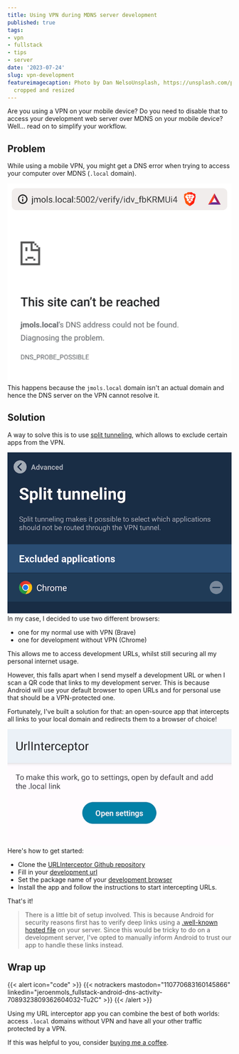 ```yaml
---
title: Using VPN during MDNS server development
published: true
tags:
- vpn
- fullstack
- tips
- server
date: '2023-07-24'
slug: vpn-development
featureimagecaption: Photo by Dan NelsoUnsplash, https://unsplash.com/photos/ah-HeguOe9k,
  cropped and resized
---
```



Are you using a VPN on your mobile device? Do you need to disable that to access your development web server over MDNS on your mobile device? Well... read on to simplify your workflow.

## Problem

While using a mobile VPN, you might get a DNS error when trying to access your computer over MDNS (`.local` domain).

![DNS error when accessing .local domain on a VPN](dns_error.png)
This happens because the `jmols.local` domain isn't an actual domain and hence the DNS server on the VPN cannot resolve it.

## Solution

A way to solve this is to use [split tunneling](https://mullvad.net/en/help/split-tunneling-with-the-mullvad-app/), which allows to exclude certain apps from the VPN.

![Split tunneling to exclude certain apps from the VPN](split_tunneling.png)
In my case, I decided to use two different browsers:

- one for my normal use with VPN (Brave)
- one for development without VPN (Chrome)

This allows me to access development URLs, whilst still securing all my personal internet usage.

However, this falls apart when I send myself a development URL or when I scan a QR code that links to my development server. This is because Android will use your default browser to open URLs and for personal use that should be a VPN-protected one.

Fortunately, I've built a solution for that: an open-source app that intercepts all links to your local domain and redirects them to a browser of choice!

![App to intercept .local URLs and redirect them to a development browser](url_interceptor.png)
Here's how to get started:

- Clone the [URLInterceptor Github repository](https://github.com/JeroenMols/DevelopmentUrlInterceptor)
- Fill in your [development url](https://github.com/JeroenMols/DevelopmentUrlInterceptor/blob/f594ad171e70c34e6eacef2639db3f60b6752b6a/app/src/main/AndroidManifest.xml#L31)
- Set the package name of your [development browser](https://github.com/JeroenMols/DevelopmentUrlInterceptor/blob/f594ad171e70c34e6eacef2639db3f60b6752b6a/app/src/main/java/com/jeroenmols/urlinterceptor/InterceptUrlActivity.kt#L14)
- Install the app and follow the instructions to start intercepting URLs.

That's it!

> There is a little bit of setup involved. This is because Android for security reasons first has to verify deep links using a [.well-known hosted file](https://developer.android.com/studio/write/app-link-indexing) on your server. Since this would be tricky to do on a development server, I've opted to manually inform Android to trust our app to handle these links instead.

## Wrap up

{{< alert icon="code" >}}
{{< notrackers mastodon="110770683160145866" linkedin="jeroenmols_fullstack-android-dns-activity-7089323809362604032-Tu2C" >}}
{{< /alert >}}

Using my URL interceptor app you can combine the best of both worlds: access `.local` domains without VPN and have all your other traffic protected by a VPN.

If this was helpful to you, consider [buying me a coffee](https://www.buymeacoffee.com/jeroen).
